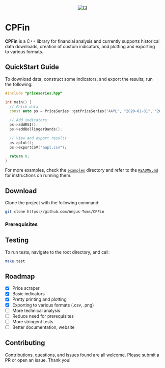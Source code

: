 <div style="text-align: center;">
  <a href="https://github.com/Angus-Toms/cpp_finance/actions/workflows/ci.yml">
    <img src="https://github.com/Angus-Toms/cpp_finance/actions/workflows/ci.yml/badge.svg" alt="CI">
  </a>
</div>

# CPFin
**CPFin** is a C++ library for financial analysis and currently supports historical data downloads, creation of custom indicators, and plotting and exporting to various formats.

## QuickStart Guide 
To download data, construct some indicators, and export the results; run the following:
```cpp
#include "priceseries.hpp"

int main() {
  // Fetch data
  const auto ps = PriceSeries::getPriceSeries("AAPL", "2020-01-01", "2020-12-31");

  // Add indicators
  ps->addRSI();
  ps->addBollingerBands();

  // View and export results 
  ps->plot();
  ps->exportCSV("aapl.csv");

  return 0;
}
```
For more examples, check the [`examples`](https://github.com/Angus-Toms/CPFin/tree/main/examples) directory and refer to the [`README.md`](https://github.com/Angus-Toms/CPFin/tree/main/examples#readme) for instructions on running them.

## Download
Clone the project with the following command:
```sh
git clone https://github.com/Angus-Toms/CPFin
```
### Prerequisites

## Testing 
To run tests, navigate to the root directory, and call:
```sh
make test
```

## Roadmap
- [X] Price scraper 
- [X] Basic indicators 
- [X] Pretty printing and plotting 
- [X] Exporting to various formats (.csv, .png) 
- [ ] More technical analysis
- [ ] Reduce need for prerequisites
- [ ] More stringent tests
- [ ] Better documentation, website

## Contributing 
Contributions, questions, and issues found are all welcome. Please submit a PR or open an issue. Thank you! 